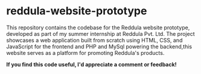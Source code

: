 # reddula-website-prototype
This repository contains the codebase for the Reddula website prototype, developed as part of my summer internship at Reddula Pvt. Ltd. The project showcases a web application built from scratch using HTML, CSS, and JavaScript for the frontend and PHP and MySql powering the backend,this website serves as a platform for promoting Reddula's products.

**If you find this code useful, I'd appreciate a comment or feedback!**
